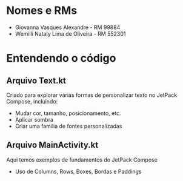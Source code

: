 # Nomes e RMs 

- Giovanna Vasques Alexandre - RM 99884
- Wemilli Nataly Lima de Oliveira - RM 552301

# Entendendo o código

## Arquivo Text.kt

Criado para explorar várias formas de personalizar texto no JetPack Compose, incluindo:
- Mudar cor, tamanho, posicionamento, etc.
- Aplicar sombra
- Criar uma familia de fontes personalizadas

## Arquivo MainActivity.kt

Aqui temos exemplos de fundamentos do JetPack Compose
- Uso de Columns, Rows, Boxes, Bordas e Paddings
